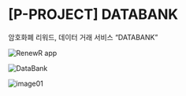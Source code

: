 # [P-PROJECT]  DATABANK
암호화폐 리워드, 데이터 거래 서비스 “DATABANK”

![RenewR app](https://github.com/Kimdumchit/back/assets/45654620/49595ec4-7179-4e31-8d91-b9bf0e4c58e9)

![DataBank](https://github.com/Kimdumchit/back/assets/45654620/c9fd1937-2ae3-4067-8080-d944f6561e58)

![image01](https://github.com/Kimdumchit/back/assets/45654620/1df567c0-6550-4a31-a9cd-f24f9ef69401)
